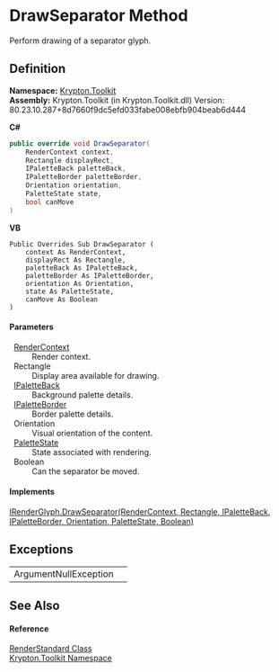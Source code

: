 # DrawSeparator Method


Perform drawing of a separator glyph.



## Definition
**Namespace:** <a href="79d2eac2-21f4-54ff-7552-b20c33c30600.md">Krypton.Toolkit</a>  
**Assembly:** Krypton.Toolkit (in Krypton.Toolkit.dll) Version: 80.23.10.287+8d7660f9dc5efd033fabe008ebfb904beab6d444

**C#**
``` C#
public override void DrawSeparator(
	RenderContext context,
	Rectangle displayRect,
	IPaletteBack paletteBack,
	IPaletteBorder paletteBorder,
	Orientation orientation,
	PaletteState state,
	bool canMove
)
```
**VB**
``` VB
Public Overrides Sub DrawSeparator ( 
	context As RenderContext,
	displayRect As Rectangle,
	paletteBack As IPaletteBack,
	paletteBorder As IPaletteBorder,
	orientation As Orientation,
	state As PaletteState,
	canMove As Boolean
)
```



#### Parameters
<dl><dt>  <a href="ef60a5af-08ff-7a94-87f5-362a7e392cd4.md">RenderContext</a></dt><dd>Render context.</dd><dt>  Rectangle</dt><dd>Display area available for drawing.</dd><dt>  <a href="36bc0bae-d9ca-1219-47ea-a9f0b3123d00.md">IPaletteBack</a></dt><dd>Background palette details.</dd><dt>  <a href="dd253da2-d489-07ff-6865-3729039fb875.md">IPaletteBorder</a></dt><dd>Border palette details.</dd><dt>  Orientation</dt><dd>Visual orientation of the content.</dd><dt>  <a href="93e626cd-00cf-240e-06c6-ab4d47e982ba.md">PaletteState</a></dt><dd>State associated with rendering.</dd><dt>  Boolean</dt><dd>Can the separator be moved.</dd></dl>

#### Implements
<a href="929de55f-1904-f94e-2dab-d6f5d58590d4.md">IRenderGlyph.DrawSeparator(RenderContext, Rectangle, IPaletteBack, IPaletteBorder, Orientation, PaletteState, Boolean)</a>  


## Exceptions
<table>
<tr>
<td>ArgumentNullException</td>
<td /></tr>
</table>

## See Also


#### Reference
<a href="8a8b9945-a6ad-21c4-5182-014e3b962e19.md">RenderStandard Class</a>  
<a href="79d2eac2-21f4-54ff-7552-b20c33c30600.md">Krypton.Toolkit Namespace</a>  
